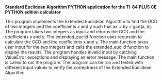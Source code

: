 **Standard Euclidean Algorithm PYTHON application for the TI-84 PLUS CE PYTHON edition calculator**

This program implements the Extended Euclidean Algorithm to find the GCD of two integers and the coefficients x and y such that ax + by = gcd(a, b).
The program takes two integers as input and returns the GCD and the coefficients x and y.
The extended_euclid function uses recursion to calculate the GCD and the coefficients x and y.
The main function takes user input for the two integers and calls the extended_euclid function to display the results.
The program handles invalid input by catching ValueError exceptions and displaying an error message.
The main function is called to run the program.
The program can be run and tested with different input values to verify the correctness of the Extended Euclidean Algorithm
